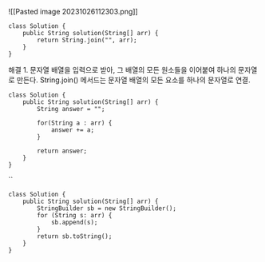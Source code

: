 ![[Pasted image 20231026112303.png]]

```
class Solution {
    public String solution(String[] arr) {
        return String.join("", arr);
    }
}
```
해결 1.
문자열 배열을 입력으로 받아, 그 배열의 모든 원소들을 이어붙여 하나의 문자열로 만든다.
String.join() 메서드는 문자열 배열의 모든 요소를 하나의 문자열로 연결. 


```
class Solution {
    public String solution(String[] arr) {
        String answer = "";

        for(String a : arr) {
            answer += a;
        }

        return answer;
    }
}
```
``
```
class Solution {
    public String solution(String[] arr) {
        StringBuilder sb = new StringBuilder();
        for (String s: arr) {
            sb.append(s);
        }
        return sb.toString();
    }
}
```